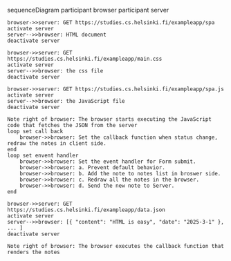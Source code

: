 sequenceDiagram
    participant browser
    participant server

    browser->>server: GET https://studies.cs.helsinki.fi/exampleapp/spa
    activate server
    server-->>browser: HTML document
    deactivate server

    browser->>server: GET https://studies.cs.helsinki.fi/exampleapp/main.css
    activate server
    server-->>browser: the css file
    deactivate server

    browser->>server: GET https://studies.cs.helsinki.fi/exampleapp/spa.js
    activate server
    server-->>browser: the JavaScript file
    deactivate server

    Note right of browser: The browser starts executing the JavaScript code that fetches the JSON from the server
    loop set call back
        browser->>browser: Set the callback function when status change, redraw the notes in client side.
    end
    loop set envent handler
        browser->>browser: Set the event handler for Form submit.
        browser->>browser: a. Prevent default behavior.
        browser->>browser: b. Add the note to notes list in broswer side.
        browser->>browser: c. Redraw all the notes in the browser.
        browser->>browser: d. Send the new note to Server.
    end

    browser->>server: GET https://studies.cs.helsinki.fi/exampleapp/data.json
    activate server
    server-->>browser: [{ "content": "HTML is easy", "date": "2025-3-1" }, ... ]
    deactivate server

    Note right of browser: The browser executes the callback function that renders the notes
    
